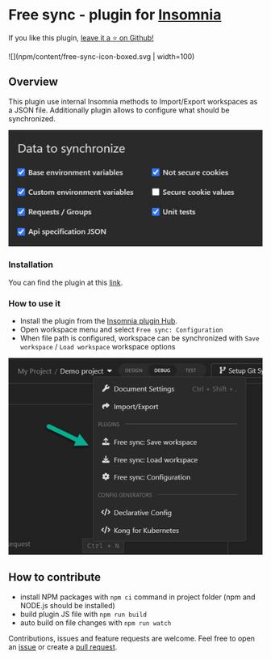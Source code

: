 ﻿# Free sync - plugin for [Insomnia](https://insomnia.rest/)

If you like this plugin, [leave it a :star: on Github!](https://github.com/NickRimmer/insomnia-plugin-free-sync)

![](npm/content/free-sync-icon-boxed.svg | width=100)

## Overview

This plugin use internal Insomnia methods to Import/Export workspaces as a JSON file. Additionally plugin allows to
configure what should be synchronized.

![npm/content/readme-workspace-items.jpg](npm/content/readme-workspace-items.jpg)

### Installation

You can find the plugin at this [link](https://insomnia.rest/plugins/insomnia-plugin-free-sync).

### How to use it

- Install the plugin from the [Insomnia plugin Hub](https://insomnia.rest/plugins/insomnia-plugin-free-sync).
- Open workspace menu and select `Free sync: Configuration`
- When file path is configured, workspace can be synchronized with `Save workspace` / `Load workspace` workspace options

![npm/content/readme-workspace-actions.jpg](npm/content/readme-workspace-actions.jpg)

## How to contribute

- install NPM packages with `npm ci` command in project folder (npm and NODE.js should be installed)
- build plugin JS file with `npm run build`
- auto build on file changes with `npm run watch`

Contributions, issues and feature requests are welcome. Feel free to open
an [issue](https://github.com/NickRimmer/insomnia-plugin-free-sync/issues) or create
a [pull request](https://github.com/NickRimmer/insomnia-plugin-free-sync/pulls).
